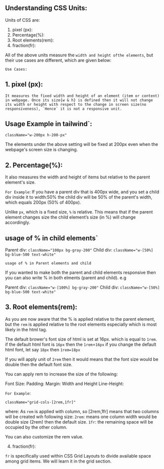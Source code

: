 ## Understanding CSS Units:

Units of CSS are:

1. pixel (px):
2. Percentage(%):
3. Root elements(rem):
4. fraction(fr):

All of the above units measure the `width and height ofthe elements`, but their use cases are different, which are given below:

`Use Cases:`

## 1. pixel (px):

    It measures the fixed width and height of an element (item or content) in webpage. Once its size{w & h} is defined then it will not change its width or height with respect to the change in screen size(no responsiveness), `Hence` it is not a responsive unit.

## Usage Example in tailwind`:

`className="w-200px h-200-px" `

The elements under the above setting will be fixed at 200px even when the webpage's screen size is changing.

## 2. Percentage(%):

It also measures the width and height of items but relative to the parent element's size.

`For Example`:
If you have a parent div that is 400px wide, and you set a child div inside it to width:50% the child div will be 50% of the parent's width, which equals 200px (50% of 400px).

Unlike `px`, which is a fixed size, `%` is relative. This means that if the parent element changes size the child element’s size (in %) will change accordingly.

## usage of % in child elements`

Parent div: `className="100px bg-gray-200"`
Child div: `className="w-[50%] bg-blue-500 text-white" `

`usage of % in Parent elements and child`

If you wanted to make both the parent and child elements responsive then you can also write % in both elments (parent and child). e.g

Parent div: `className="w-[100%] bg-gray-200"`
Child div: `className="w-[50%] bg-blue-500 text-white"`

## 3. Root elements(rem):

As you are now aware that the % is applied relative to the parent element, but the `rem` is applied relative to the root elements especially which is most likely in the html tag.

The default brower's font size of html is set at 16px. which is equal to `1rem`.
if the default html font is `16px` then the `1rem`=`16px`
if you change the default html font, let say `18px` then `1rem=18px`

If you will apply unit of `2rem` then it would means that the font size would be double then the default font size.

You can apply rem to increase the size of the following:

Font Size:
Padding:
Margin:
Width and Height
Line-Height:

`For Example`:

`className="grid-cols-[2rem,1fr]"`

where:
As `rem` is applied with column, so [2rem,1fr] means that two columns will be created wih following size:
`2rem`: means one column width would be double size (2rem) then the default size.
`1fr`: the remaining space will be occupied by the other column.

You can also customize the rem value.

4. fraction(fr):

`fr` is specifically used within CSS Grid Layouts to divide available space among grid items. We will learn it in the grid section.
